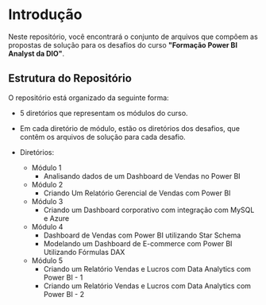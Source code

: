 # Introdução

Neste repositório, você encontrará o conjunto de arquivos que compõem as propostas de solução para os desafios do curso **"Formação Power BI Analyst da DIO"**.

## Estrutura do Repositório

O repositório está organizado da seguinte forma:

- 5 diretórios que representam os módulos do curso.
- Em cada diretório de módulo, estão os diretórios dos desafios, que contêm os arquivos de solução para cada desafio.

- Diretórios:
  - Módulo 1
    - Analisando dados de um Dashboard de Vendas no Power BI
  - Módulo 2
    - Criando Um Relatório Gerencial de Vendas com Power BI
  - Módulo 3
    - Criando um Dashboard corporativo com integração com MySQL e Azure
  - Módulo 4
    - Dashboard de Vendas com Power BI utilizando Star Schema
    - Modelando um Dashboard de E-commerce com Power BI Utilizando Fórmulas DAX
  - Módulo 5
    - Criando um Relatório Vendas e Lucros com Data Analytics com Power BI - 1
    - Criando um Relatório Vendas e Lucros com Data Analytics com Power BI - 2
